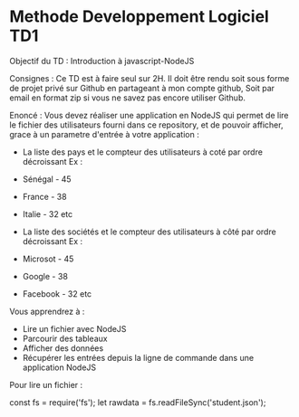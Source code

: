 # Methode Developpement Logiciel TD1

Objectif du TD : Introduction à javascript-NodeJS

Consignes : Ce TD est à faire seul sur 2H. Il doit être rendu soit sous forme de projet privé sur Github en partageant à mon compte github, Soit par email en format zip si vous ne savez pas encore utiliser Github.

Enoncé : Vous devez réaliser une application en NodeJS qui permet de lire le fichier des utilisateurs fourni dans ce repository, et de pouvoir afficher, grace à un parametre d'entrée à votre application :

- La liste des pays et le compteur des utilisateurs à coté par ordre décroissant Ex :

 - Sénégal - 45
 - France - 38
 - Italie - 32 etc

- La liste des sociétés et le compteur des utilisateurs à côté par ordre décroissant Ex :

 - Microsot - 45
 - Google - 38
 - Facebook - 32 etc

Vous apprendrez à :

- Lire un fichier avec NodeJS
- Parcourir des tableaux
- Afficher des données
- Récupérer les entrées depuis la ligne de commande dans une application NodeJS

Pour lire un fichier :

const fs = require('fs'); let rawdata = fs.readFileSync('student.json');
